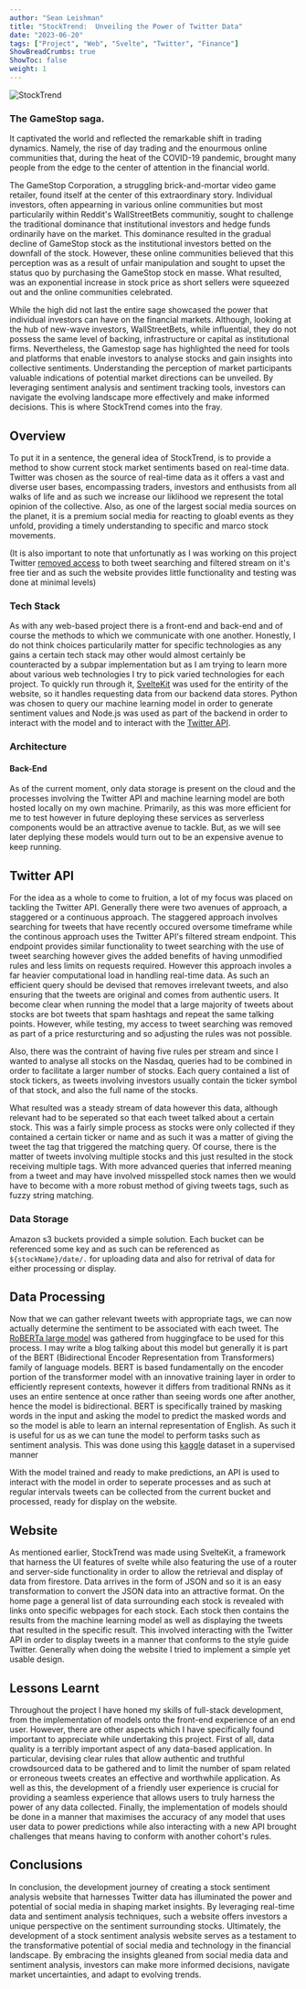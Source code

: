 ```yaml
---
author: "Sean Leishman"
title: "StockTrend:  Unveiling the Power of Twitter Data"
date: "2023-06-20"
tags: ["Project", "Web", "Svelte", "Twitter", "Finance"]
ShowBreadCrumbs: true
ShowToc: false
weight: 1
---
```


![StockTrend](../stocktrend.png)

### The GameStop saga.

It captivated the world and reflected the remarkable shift in trading dynamics. Namely, the rise of day trading and the enourmous online communities that, during the heat of the COVID-19 pandemic, brought many people from the edge to the center of attention in the financial world.

The GameStop Corporation, a struggling brick-and-mortar video game retailer, found itself at the center of this extraordinary story. Individual investors, often appearning in various online communities but most particularily within Reddit's WallStreetBets communitiy, sought to challenge the traditional dominance that institutional investors and hedge funds ordinarily have on the market. This dominance resulted in the gradual decline of GameStop stock as the institutional investors betted on the downfall of the stock. However, these online communities believed that this perception was as a result of unfair manipulation and sought to upset the status quo by purchasing the GameStop stock en masse. What resulted, was an exponential increase in stock price as short sellers were squeezed out and the online communities celebrated.

While the high did not last the entire sage showcased the power that individual investors can have on the financial markets. Although, looking at the hub of new-wave investors, WallStreetBets, while influential, they do not possess the same level of backing, infrastructure or capital as institutional firms. Nevertheless, the Gamestop sage has highlighted the need for tools and platforms that enable investors to analyse stocks and gain insights into collective sentiments. Understanding the perception of market participants valuable indications of potential market directions can be unveiled. By leveraging sentiment analysis and sentiment tracking tools, investors can navigate the evolving landscape more effectively and make informed decisions. This is where StockTrend comes into the fray.

## Overview

To put it in a sentence, the general idea of StockTrend, is to provide a method to show current stock market sentiments based on real-time data. Twitter was chosen as the source of real-time data as it offers a vast and diverse user bases, encompassing traders, investors and enthusists from all walks of life and as such we increase our liklihood we represent the total opinion of the collective. Also, as one of the largest social media sources on the planet, it is a premium social media for reacting to gloabl events as they unfold, providing a timely understanding to specific and marco stock movements.

(It is also important to note that unfortunatly as I was working on this project Twitter [removed access](https://twitter.com/TwitterDev/status/1621026986784337922) to both tweet searching and filtered stream on it's free tier and as such the website provides little functionality and testing was done at minimal levels)

### Tech Stack

As with any web-based project there is a front-end and back-end and of course the methods to which we communicate with one another. Honestly, I do not think choices particularily matter for specific technologies as any gains a certain tech stack may other would almost certainly be counteracted by a subpar implementation but as I am trying to learn more about various web technologies I try to pick varied technologies for each project. To quickly run through it, [SvelteKit](https://kit.svelte.dev/) was used for the entirity of the website, so it handles requesting data from our backend data stores. Python was chosen to query our machine learning model in order to generate sentiment values and Node.js was used as part of the backend in order to interact with the model and to interact with the [Twitter API](https://developer.twitter.com/en/docs/platform-overview).

### Architecture

#### Back-End

As of the current moment, only data storage is present on the cloud and the processes involving the Twitter API and machine learning model are both hosted locally on my own machine. Primarily, as this was more efficient for me to test however in future deploying these services as serverless components would be an attractive avenue to tackle. But, as we will see later deplying these models would turn out to be an expensive avenue to keep running.

## Twitter API

For the idea as a whole to come to fruition, a lot of my focus was placed on tackling the Twitter API. Generally there were two avenues of approach, a staggered or a continuous approach. The staggered approach involves searching for tweets that have recently occured oversome timeframe while the continous approach uses the Twitter API's filtered stream endpoint. This endpoint provides similar functionality to tweet searching with the use of tweet searching however gives the added benefits of having unmodified rules and less limits on requests required. However this approach involes a far heavier computational load in handling real-time data. As such an efficient query should be devised that removes irrelevant tweets, and also ensuring that the tweets are original and comes from authentic users. It become clear when running the model that a large majority of tweets about stocks are bot tweets that spam hashtags and repeat the same talking points. However, while testing, my access to tweet searching was removed as part of a price resturcturing and so adjusting the rules was not possible.

Also, there was the contraint of having five rules per stream and since I wanted to analyse all stocks on the Nasdaq, queries had to be combined in order to facilitate a larger number of stocks. Each query contained a list of stock tickers, as tweets involving investors usually contain the ticker symbol of that stock, and also the full name of the stocks.

What resulted was a steady stream of data however this data, although relevant had to be seperated so that each tweet talked about a certain stock. This was a fairly simple process as stocks were only collected if they contained a certain ticker or name and as such it was a matter of giving the tweet the tag that triggered the matching query. Of course, there is the matter of tweets involving multiple stocks and this just resulted in the stock receiving multiple tags. With more advanced queries that inferred meaning from a tweet and may have involved misspelled stock names then we would have to become with a more robust method of giving tweets tags, such as fuzzy string matching.

### Data Storage

Amazon s3 buckets provided a simple solution. Each bucket can be referenced some key and as such can be referenced as `${stockName}/date/.` for uploading data and also for retrival of data for either processing or display.

## Data Processing

Now that we can gather relevant tweets with appropriate tags, we can now actually determine the sentiment to be associated with each tweet. The [RoBERTa large model](https://huggingface.co/roberta-large) was gathered from huggingface to be used for this process. I may write a blog talking about this model but generally it is part of the BERT (Bidirectional Encoder Representation from Transformers) family of language models. BERT is based fundamentally on the encoder portion of the transformer model with an innovative training layer in order to efficiently represent contexts, however it differs from traditional RNNs as it uses an entire sentence at once rather than seeing words one after another, hence the model is bidirectional. BERT is specifically trained by masking words in the input and asking the model to predict the masked words and so the model is able to learn an internal representation of English. As such it is useful for us as we can tune the model to perform tasks such as sentiment analysis. This was done using this [kaggle](https://www.kaggle.com/datasets/kazanova/sentiment140) dataset in a supervised manner

With the model trained and ready to make predictions, an API is used to interact with the model in order to seperate processes and as such at regular intervals tweets can be collected from the current bucket and processed, ready for display on the website.

## Website

As mentioned earlier, StockTrend was made using SvelteKit, a framework that harness the UI features of svelte while also featuring the use of a router and server-side functionality in order to allow the retrieval and display of data from firestore. Data arrives in the form of JSON and so it is an easy transformation to convert the JSON data into an attractive format. On the home page a general list of data surrounding each stock is revealed with links onto specific webpages for each stock. Each stock then contains the results from the machine learning model as well as displaying the tweets that resulted in the specific result. This involved interacting with the Twitter API in order to display tweets in a manner that conforms to the style guide Twitter. Generally when doing the website I tried to implement a simple yet usable design.

## Lessons Learnt

Throughout the project I have honed my skills of full-stack development, from the implementation of models onto the front-end experience of an end user. However, there are other aspects which I have specifically found important to appreciate while undertaking this project. First of all, data quality is a terribly important aspect of any data-based application. In particular, devising clear rules that allow authentic and truthful crowdsourced data to be gathered and to limit the number of spam related or erroneous tweets creates an effective and worthwhile application. As well as this, the development of a friendly user experience is crucial for providing a seamless experience that allows users to truly harness the power of any data collected. Finally, the implementation of models should be done in a manner that maximises the accuracy of any model that uses user data to power predictions while also interacting with a new API brought challenges that means having to conform with another cohort's rules.

## Conclusions

In conclusion, the development journey of creating a stock sentiment analysis website that harnesses Twitter data has illuminated the power and potential of social media in shaping market insights. By leveraging real-time data and sentiment analysis techniques, such a website offers investors a unique perspective on the sentiment surrounding stocks.
Ultimately, the development of a stock sentiment analysis website serves as a testament to the transformative potential of social media and technology in the financial landscape. By embracing the insights gleaned from social media data and sentiment analysis, investors can make more informed decisions, navigate market uncertainties, and adapt to evolving trends.
